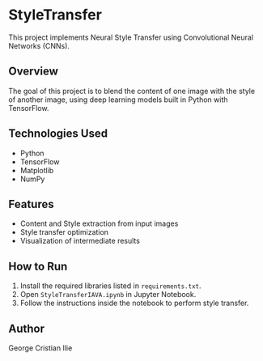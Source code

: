 # StyleTransfer

This project implements Neural Style Transfer using Convolutional Neural Networks (CNNs).

## Overview
The goal of this project is to blend the content of one image with the style of another image, using deep learning models built in Python with TensorFlow.

## Technologies Used
- Python
- TensorFlow
- Matplotlib
- NumPy

## Features
- Content and Style extraction from input images
- Style transfer optimization
- Visualization of intermediate results

## How to Run
1. Install the required libraries listed in `requirements.txt`.
2. Open `StyleTransferIAVA.ipynb` in Jupyter Notebook.
3. Follow the instructions inside the notebook to perform style transfer.

## Author
George Cristian Ilie
